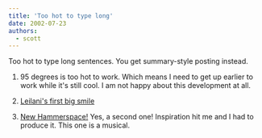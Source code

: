 ```yaml
---
title: 'Too hot to type long'
date: 2002-07-23
authors:
  - scott
---
```


Too hot to type long sentences. You get summary-style posting instead.

1. 95 degrees is too hot to work. Which means I need to get up earlier to work while it's still cool. I am not happy about this development at all.

2. [Leilani's first big smile](/images/blog-photos/leilani_smile.jpg)

3. [New Hammerspace!](https://archives.spaceninja.com/hammerspace/v2/) Yes, a second one! Inspiration hit me and I had to produce it. This one is a musical.
